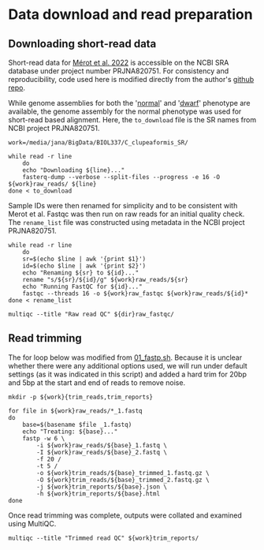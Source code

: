# Data download and read preparation
## Downloading short-read data
Short-read data for [Mérot et al. 2022](https://onlinelibrary.wiley.com/doi/10.1111/mec.16468) is accessible on the NCBI SRA database under project number PRJNA820751. For consistency and reproducibility, code used here is modified directly from the author's [github repo](https://github.com/clairemerot).  

While genome assemblies for both the '[normal](https://www.ncbi.nlm.nih.gov/data-hub/genome/GCF_018398675.1/)' and '[dwarf](https://www.ncbi.nlm.nih.gov/data-hub/genome/GCF_020615455.1/)' phenotype are available, the genome assembly for the normal phenotype was used for short-read based alignment. Here, the `to_download` file is the SR names from NCBI project PRJNA820751.  
```
work=/media/jana/BigData/BIOL337/C_clupeaformis_SR/

while read -r line
    do
    echo "Downloading ${line}..."
    fasterq-dump --verbose --split-files --progress -e 16 -O ${work}raw_reads/ ${line}
done < to_download
```
Sample IDs were then renamed for simplicity and to be consistent with Merot et al. Fastqc was then run on raw reads for an initial quality check.  
The `rename_list` file was constructed using metadata in the NCBI project PRJNA820751.
```
while read -r line
    do
    sr=$(echo $line | awk '{print $1}')
    id=$(echo $line | awk '{print $2}')
    echo "Renaming ${sr} to ${id}..."
    rename "s/${sr}/${id}/g" ${work}raw_reads/${sr}
    echo "Running FastQC for ${id}..."
    fastqc --threads 16 -o ${work}raw_fastqc ${work}raw_reads/${id}*
done < rename_list

multiqc --title "Raw read QC" ${dir}raw_fastqc/
```

## Read trimming
The for loop below was modified from [01_fastp.sh](https://github.com/clairemerot/wgs_sample_preparation/blob/master/01_scripts/01_fastp.sh). Because it is unclear whether there were any additional options used, we will run under default settings (as it was indicated in this script) and added a hard trim for 20bp and 5bp at the start and end of reads to remove noise.

```
mkdir -p ${work}{trim_reads,trim_reports}

for file in ${work}raw_reads/*_1.fastq
do
    base=$(basename $file _1.fastq)
    echo "Treating: ${base}..."
    fastp -w 6 \
        -i ${work}raw_reads/${base}_1.fastq \
        -I ${work}raw_reads/${base}_2.fastq \
        -f 20 /
        -t 5 /
        -o ${work}trim_reads/${base}_trimmed_1.fastq.gz \
        -O ${work}trim_reads/${base}_trimmed_2.fastq.gz \
        -j ${work}trim_reports/${base}.json \
        -h ${work}trim_reports/${base}.html
done
```

Once read trimming was complete, outputs were collated and examined using MultiQC.  
```
multiqc --title "Trimmed read QC" ${work}trim_reports/
```